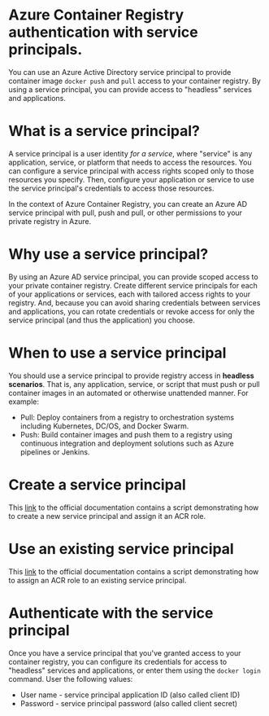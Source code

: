 # Azure Container Registry authentication with service principals.

You can use an Azure Active Directory service principal to provide container image `docker push` and `pull` access to your container registry. By using a service principal, you can provide access to "headless" services and applications.

# What is a service principal?

A service principal is a user identity *for a service*, where "service" is any application, service, or platform that needs to access the resources. You can configure a service principal with access rights scoped only to those resources you specify. Then, configure your application or service to use the service principal's credentials to access those resources.

In the context of Azure Container Registry, you can create an Azure AD service principal with pull, push and pull, or other permissions to your private registry in Azure.

# Why use a service principal?

By using an Azure AD service principal, you can provide scoped access to your private container registry. Create different service principals for each of your applications or services, each with tailored access rights to your registry. And, because you can avoid sharing credentials between services and applications, you can rotate credentials or revoke access for only the service principal (and thus the application) you choose.

# When to use a service principal

You should use a service principal to provide registry access in **headless scenarios**. That is, any application, service, or script that must push or pull container images in an automated or otherwise unattended manner. For example:

  * Pull: Deploy containers from a registry to orchestration systems including Kubernetes, DC/OS, and Docker Swarm.
  * Push: Build container images and push them to a registry using continuous integration and deployment solutions such as Azure pipelines or Jenkins.
  
# Create a service principal

This [link](https://docs.microsoft.com/en-us/azure/container-registry/container-registry-auth-service-principal#create-a-service-principal) to the official documentation contains a script demonstrating how to create a new service principal and assign it an ACR role.

  
# Use an existing service principal

This [link](https://docs.microsoft.com/en-us/azure/container-registry/container-registry-auth-service-principal#use-an-existing-service-principal) to the official documentation contains a script demonstrating how to assign an ACR role to an existing service principal.

# Authenticate with the service principal

Once you have a service principal that you've granted access to your container registry, you can configure its credentials for access to "headless" services and applications, or enter them using the `docker login` command. User the following values:

 * User name - service principal application ID (also called client ID)
 * Password - service principal password (also called client secret)
 
